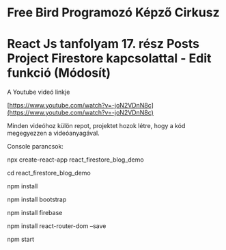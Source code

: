 # Free Bird Programozó Képző Cirkusz
# React Js tanfolyam 17. rész Posts Project Firestore kapcsolattal - Edit funkció (Módosít)

A Youtube videó linkje

 [https://www.youtube.com/watch?v=-joN2VDnN8c](https://www.youtube.com/watch?v=-joN2VDnN8c)

Minden videóhoz külön repot, projektet hozok létre, hogy a kód megegyezzen a videóanyagával.


Console parancsok:

npx create-react-app react_firestore_blog_demo

cd react_firestore_blog_demo

npm install

npm install bootstrap

npm install firebase

npm install react-router-dom –save

npm start




